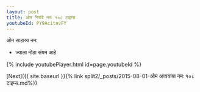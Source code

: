 ```yaml
---
layout: post
title: ओम नियंत्रे नमः १०८ टाइम्स
youtubeId: PY9AcitnvFY
---
```

 
 
 ओम साहाय्य नमः  
 
 -  ज्याला मोठा संयम आहे 
 
  
 
  
 
 
 
 
 
 


{% include youtubePlayer.html id=page.youtubeId %}
 
[Next]({{ site.baseurl }}{% link  split2/_posts/2015-08-01-ओम अव्ययाया नमः १०८ टाइम्स.md%})
 

